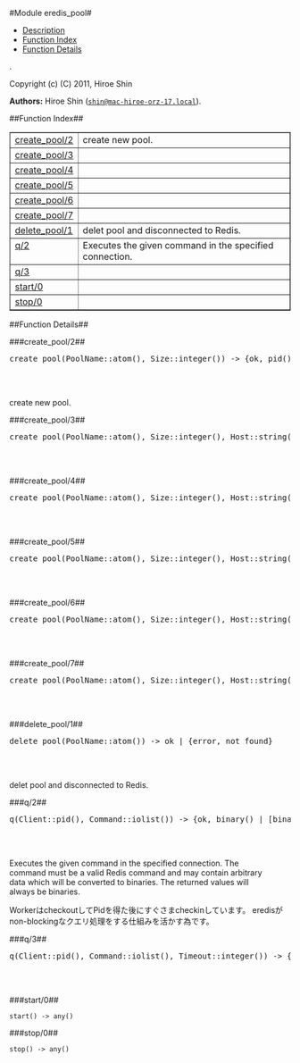 

#Module eredis_pool#
* [Description](#description)
* [Function Index](#index)
* [Function Details](#functions)


.



Copyright (c) (C) 2011, Hiroe Shin

__Authors:__ Hiroe Shin ([`shin@mac-hiroe-orz-17.local`](mailto:shin@mac-hiroe-orz-17.local)).<a name="index"></a>

##Function Index##


<table width="100%" border="1" cellspacing="0" cellpadding="2" summary="function index"><tr><td valign="top"><a href="#create_pool-2">create_pool/2</a></td><td>create new pool.</td></tr><tr><td valign="top"><a href="#create_pool-3">create_pool/3</a></td><td></td></tr><tr><td valign="top"><a href="#create_pool-4">create_pool/4</a></td><td></td></tr><tr><td valign="top"><a href="#create_pool-5">create_pool/5</a></td><td></td></tr><tr><td valign="top"><a href="#create_pool-6">create_pool/6</a></td><td></td></tr><tr><td valign="top"><a href="#create_pool-7">create_pool/7</a></td><td></td></tr><tr><td valign="top"><a href="#delete_pool-1">delete_pool/1</a></td><td>delet pool and disconnected to Redis.</td></tr><tr><td valign="top"><a href="#q-2">q/2</a></td><td>  
Executes the given command in the specified connection.</td></tr><tr><td valign="top"><a href="#q-3">q/3</a></td><td></td></tr><tr><td valign="top"><a href="#start-0">start/0</a></td><td></td></tr><tr><td valign="top"><a href="#stop-0">stop/0</a></td><td></td></tr></table>


<a name="functions"></a>

##Function Details##

<a name="create_pool-2"></a>

###create_pool/2##




<pre>create_pool(PoolName::atom(), Size::integer()) -&gt; {ok, pid()} | {error, {already_started, pid()}}</pre>
<br></br>




create new pool.<a name="create_pool-3"></a>

###create_pool/3##




<pre>create_pool(PoolName::atom(), Size::integer(), Host::string()) -&gt; {ok, pid()} | {error, {already_started, pid()}}</pre>
<br></br>


<a name="create_pool-4"></a>

###create_pool/4##




<pre>create_pool(PoolName::atom(), Size::integer(), Host::string(), Port::integer()) -&gt; {ok, pid()} | {error, {already_started, pid()}}</pre>
<br></br>


<a name="create_pool-5"></a>

###create_pool/5##




<pre>create_pool(PoolName::atom(), Size::integer(), Host::string(), Port::integer(), Database::string()) -&gt; {ok, pid()} | {error, {already_started, pid()}}</pre>
<br></br>


<a name="create_pool-6"></a>

###create_pool/6##




<pre>create_pool(PoolName::atom(), Size::integer(), Host::string(), Port::integer(), Database::string(), Password::string()) -&gt; {ok, pid()} | {error, {already_started, pid()}}</pre>
<br></br>


<a name="create_pool-7"></a>

###create_pool/7##




<pre>create_pool(PoolName::atom(), Size::integer(), Host::string(), Port::integer(), Database::string(), Password::string(), ReconnectSleep::integer()) -&gt; {ok, pid()} | {error, {already_started, pid()}}</pre>
<br></br>


<a name="delete_pool-1"></a>

###delete_pool/1##




<pre>delete_pool(PoolName::atom()) -&gt; ok | {error, not_found}</pre>
<br></br>




delet pool and disconnected to Redis.<a name="q-2"></a>

###q/2##




<pre>q(Client::pid(), Command::iolist()) -&gt; {ok, binary() | [binary()]} | {error, Reason::binary()}</pre>
<br></br>






  
Executes the given command in the specified connection. The  
command must be a valid Redis command and may contain arbitrary  
data which will be converted to binaries. The returned values will  
always be binaries.

WorkerはcheckoutしてPidを得た後にすぐさまcheckinしています。
eredisがnon-blockingなクエリ処理をする仕組みを活かす為です。
<a name="q-3"></a>

###q/3##




<pre>q(Client::pid(), Command::iolist(), Timeout::integer()) -&gt; {ok, binary() | [binary()]} | {error, Reason::binary()}</pre>
<br></br>


<a name="start-0"></a>

###start/0##




`start() -> any()`

<a name="stop-0"></a>

###stop/0##




`stop() -> any()`

